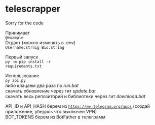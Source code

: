 # telescrapper
Sorry for the code

Принимает<br/>
<code>@example</code><br/>
Отдает (можно изменять в .env)</br>
<code>Username:strnig Bio:string</code><br/>

Первый запуск <br/>
<code>py -m pip install -r requirements.txt</code><br/>
  
Использование <br/>
<code>py api.py</code><br/>
либо клацаем два раза по <i>run.bat</i> <br/>
скачать обновление через гит <i>update.bat</i> <br/>
скачать весь репозиторий и библиотеки через гит <i>download.bat</i> <br/>

API_ID и API_HASH берем из <code>https://my.telegram.org/apps</code> (создай приложение, убедись что выключен VPN)<br/>
BOT_TOKENS берем из BotFather в телеграмм

